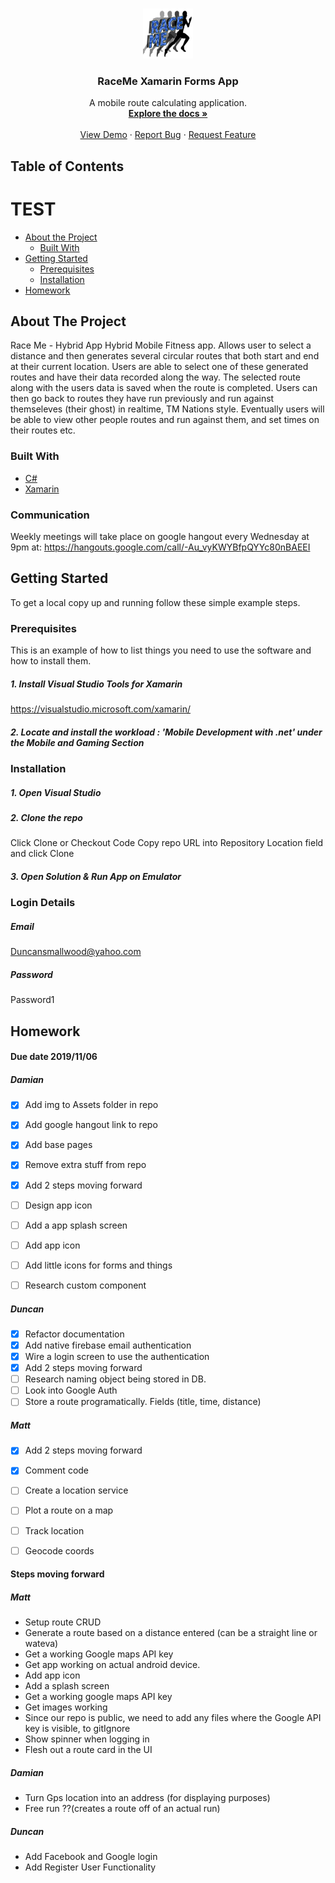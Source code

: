 


<!-- PROJECT LOGO -->
<br />
<p align="center">
  <a href="https://github.com/othneildrew/Best-README-Template">
    <img src="Assets/RaceMe_Logo.png" alt="Logo" width="80" height="80">
  </a>

  <h3 align="center">RaceMe Xamarin Forms App</h3>

  <p align="center">
    A mobile route calculating application.
    <br />
    <a href="https://github.com/othneildrew/Best-README-Template"><strong>Explore the docs »</strong></a>
    <br />
    <br />
    <a href="https://github.com/othneildrew/Best-README-Template">View Demo</a>
    ·
    <a href="https://github.com/othneildrew/Best-README-Template/issues">Report Bug</a>
    ·
    <a href="https://github.com/othneildrew/Best-README-Template/issues">Request Feature</a>
  </p>
</p>



<!-- TABLE OF CONTENTS -->
## Table of Contents
<h1>TEST</h1>

* [About the Project](#about-the-project)
  * [Built With](#built-with)
* [Getting Started](#getting-started)
  * [Prerequisites](#prerequisites)
  * [Installation](#installation)
* [Homework](#homework)
<!--
* [Usage](#usage)
* [Roadmap](#roadmap)
* [Contributing](#contributing)
* [License](#license)
* [Contact](#contact)
* [Acknowledgements](#acknowledgements)
-->



<!-- ABOUT THE PROJECT -->
## About The Project
Race Me - Hybrid App
Hybrid Mobile Fitness app. Allows user to select a distance and then generates several circular routes that both start and end at their current location. Users are able to select one of these generated routes and have their data recorded along the way. The selected route along with the users data is saved when the route is completed. Users can then go back to routes they have run previously and run against themseleves (their ghost) in realtime, TM Nations style. Eventually users will be able to view other people routes and run against them, and set times on their routes etc.


### Built With
* [C#](https://getbootstrap.com)
* [Xamarin](https://visualstudio.microsoft.com/xamarin/)

<!-- Communication -->
### Communication
Weekly meetings will take place on google hangout every Wednesday at 9pm
at: https://hangouts.google.com/call/-Au_vyKWYBfpQYYc80nBAEEI


<!-- GETTING STARTED -->
## Getting Started

To get a local copy up and running follow these simple example steps.

### Prerequisites

This is an example of how to list things you need to use the software and how to install them.
##### 1. Install Visual Studio Tools for Xamarin
https://visualstudio.microsoft.com/xamarin/
##### 2. Locate and install the workload : 'Mobile Development with .net' under the Mobile and Gaming Section


### Installation

##### 1. Open Visual Studio
##### 2. Clone the repo
Click Clone or Checkout Code
Copy repo URL into Repository Location field and click Clone
##### 3. Open Solution & Run App on Emulator

### Login Details

##### Email
Duncansmallwood@yahoo.com
##### Password
Password1

<!-- HOMEWORK -->
## Homework
#### Due date 2019/11/06
##### Damian
- [x] Add img to Assets folder in repo
- [x] Add google hangout link to repo
- [x] Add base pages
- [x] Remove extra stuff from repo
- [x] Add 2 steps moving forward
- [ ] Design app icon
- [ ] Add a app splash screen
- [ ] Add app icon
- [ ] Add little icons for forms and things
- [ ] Research custom component


##### Duncan
- [x] Refactor documentation
- [x] Add native firebase email authentication
- [x] Wire a login screen to use the authentication
- [x] Add 2 steps moving forward
- [ ] Research naming object being stored in DB.
- [ ] Look into Google Auth
- [ ] Store a route programatically. Fields (title, time, distance)

##### Matt
- [x] Add 2 steps moving forward
- [x] Comment code
- [ ] Create a location service
- [ ] Plot a route on a map
- [ ] Track location
- [ ] Geocode coords


#### Steps moving forward
##### Matt
- Setup route CRUD
- Generate a route based on a distance entered (can be a straight line or wateva)
- Get a working Google maps API key
- Get app working on actual android device.
- Add app icon
- Add a splash screen
- Get a working google maps API key
- Get images working
- Since our repo is public, we need to add any files where the Google API key is visible, to gitIgnore
- Show spinner when logging in
- Flesh out a route card in the UI
##### Damian
- Turn Gps location into an address (for displaying purposes)
- Free run ??(creates a route off of an actual run)
##### Duncan
- Add Facebook and Google login
- Add Register User Functionality












